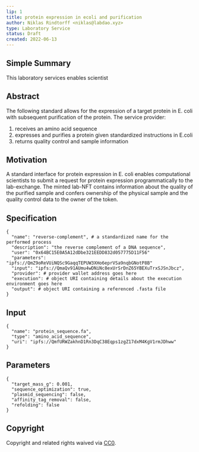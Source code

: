```yaml
---
lip: 1
title: protein expression in ecoli and purification
author: Niklas Rindtorff <niklas@labdao.xyz>
type: Laboratory Service
status: Draft
created: 2022-06-13
---
```


## Simple Summary

This laboratory services enables scientist


## Abstract

The following standard allows for the expression of a target protein in E. coli with subsequent purification of the protein. The service provider: 
1. receives an amino acid sequence
2. expresses and purifies a protein given standardized instructions in E.coli
3. returns quality control and sample information


## Motivation

A standard interface for protein expression in E. coli enables computational scientists to submit a request for protein expression programmatically to the lab-exchange. The minted lab-NFT contains information about the quality of the purified sample and confers ownership of the physical sample and the quality control data to the owner of the token.


## Specification

```
{
  "name": "reverse-complement", # a standardized name for the performed process
  "description": "the reverse complement of a DNA sequence",
  "user": "0x64BC15E0A5A12dDbe321EEDD832d057775D11F56"
  "parameters": "ipfs://QmZ9oReVUiNQSc9GaqqTEPUW3XHo6eprVSa9nqbGNotP8B"
  "input": "ipfs://QmaQv91AUmu4wDNiNc8exUrSrDnZ65YBEXuTrxSJSnJbcz",
  "provider": # provider wallet address goes here
  "execution": # object URI containing details about the execution environment goes here
  "output": # object URI containing a referenced .fasta file
}
```

## Input

```
{
  "name": "protein_sequence.fa",
  "type": "amino_acid_sequence",
  "uri": "ipfs://QmfURWZakhnD1Rn3DqC38Eqps1zgZ17dxM4KgV1rmJDhww"
}
```
## Parameters 

```
{ 
  "target_mass_g": 0.001,
  "sequence_optimization": true, 
  "plasmid_sequencing": false,
  "affinity_tag_removal": false,
  "refolding": false
}
```



## Copyright
Copyright and related rights waived via [CC0](../LICENSE.md).



